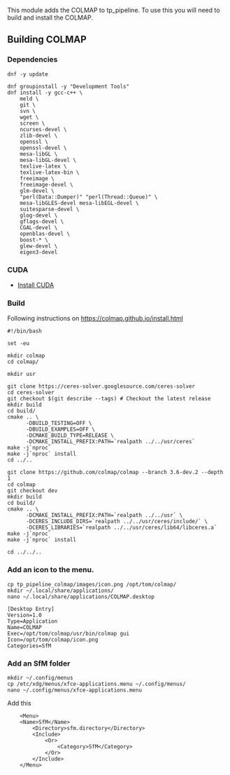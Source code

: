 
This module adds the COLMAP to tp_pipeline. To use this you will need to build and install the COLMAP.

## Building COLMAP

### Dependencies
```
dnf -y update

dnf groupinstall -y "Development Tools"
dnf install -y gcc-c++ \
	meld \
	git \
	svn \
	wget \
	screen \
	ncurses-devel \
	zlib-devel \
	openssl \
	openssl-devel \
	mesa-libGL \
	mesa-libGL-devel \
	texlive-latex \
	texlive-latex-bin \
	freeimage \
	freeimage-devel \
	glm-devel \
	"perl(Data::Dumper)" "perl(Thread::Queue)" \
	mesa-libGLES-devel mesa-libEGL-devel \
	suitesparse-devel \
	glog-devel \
	gflags-devel \
	CGAL-devel \
	openblas-devel \
	boost-* \
	glew-devel \
	eigen3-devel

```

### CUDA
* [Install CUDA](https://github.com/tdp-libs/general_machine_installation/blob/master/Fedora/NVIDIA.md)

### Build
Following instructions on https://colmap.github.io/install.html

```
#!/bin/bash

set -eu

mkdir colmap
cd colmap/

mkdir usr

git clone https://ceres-solver.googlesource.com/ceres-solver
cd ceres-solver
git checkout $(git describe --tags) # Checkout the latest release
mkdir build
cd build/
cmake .. \
      -DBUILD_TESTING=OFF \
      -DBUILD_EXAMPLES=OFF \
      -DCMAKE_BUILD_TYPE=RELEASE \
      -DCMAKE_INSTALL_PREFIX:PATH=`realpath ../../usr/ceres`
make -j`nproc`
make -j`nproc` install
cd ../..

git clone https://github.com/colmap/colmap --branch 3.6-dev.2 --depth 1
cd colmap
git checkout dev
mkdir build
cd build/
cmake .. \
      -DCMAKE_INSTALL_PREFIX:PATH=`realpath ../../usr` \
      -DCERES_INCLUDE_DIRS=`realpath ../../usr/ceres/include/` \
      -DCERES_LIBRARIES=`realpath ../../usr/ceres/lib64/libceres.a`
make -j`nproc`
make -j`nproc` install

cd ../../..

```

### Add an icon to the menu.
```
cp tp_pipeline_colmap/images/icon.png /opt/tom/colmap/
mkdir ~/.local/share/applications/
nano ~/.local/share/applications/COLMAP.desktop
```

```
[Desktop Entry]
Version=1.0
Type=Application
Name=COLMAP
Exec=/opt/tom/colmap/usr/bin/colmap gui
Icon=/opt/tom/colmap/icon.png
Categories=SfM
```

### Add an SfM folder
```
mkdir ~/.config/menus
cp /etc/xdg/menus/xfce-applications.menu ~/.config/menus/
nano ~/.config/menus/xfce-applications.menu
```

Add this
```
    <Menu>
	<Name>SfM</Name>
        <Directory>sfm.directory</Directory>
        <Include>
            <Or>
                <Category>SfM</Category>
            </Or>
        </Include>
    </Menu>
```
